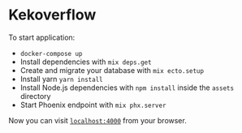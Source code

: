 # Kekoverflow

To start application:

  * `docker-compose up`
  * Install dependencies with `mix deps.get`
  * Create and migrate your database with `mix ecto.setup`
  * Install yarn `yarn install`
  * Install Node.js dependencies with `npm install` inside the `assets` directory
  * Start Phoenix endpoint with `mix phx.server`

Now you can visit [`localhost:4000`](http://localhost:4000) from your browser.
